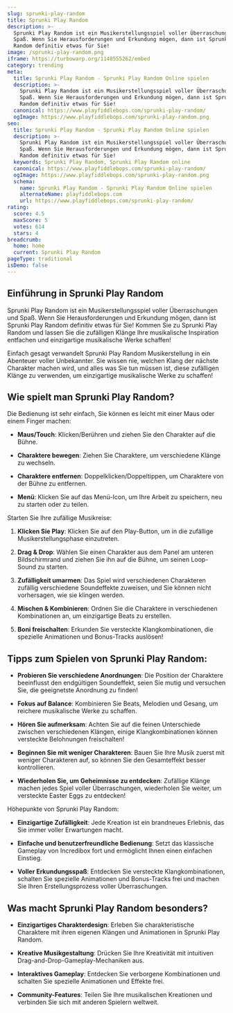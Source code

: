 ```yaml
---
slug: sprunki-play-random
title: Sprunki Play Random
description: >-
  Sprunki Play Random ist ein Musikerstellungsspiel voller Überraschungen und
  Spaß. Wenn Sie Herausforderungen und Erkundung mögen, dann ist Sprunki Play
  Random definitiv etwas für Sie!
image: /sprunki-play-random.png
iframe: https://turbowarp.org/1148555262/embed
category: trending
meta:
  title: Sprunki Play Random - Sprunki Play Random Online spielen
  description: >-
    Sprunki Play Random ist ein Musikerstellungsspiel voller Überraschungen und
    Spaß. Wenn Sie Herausforderungen und Erkundung mögen, dann ist Sprunki Play
    Random definitiv etwas für Sie!
  canonical: https://www.playfiddlebops.com/sprunki-play-random/
  ogImage: https://www.playfiddlebops.com/sprunki-play-random.png
seo:
  title: Sprunki Play Random - Sprunki Play Random Online spielen
  description: >-
    Sprunki Play Random ist ein Musikerstellungsspiel voller Überraschungen und
    Spaß. Wenn Sie Herausforderungen und Erkundung mögen, dann ist Sprunki Play
    Random definitiv etwas für Sie!
  keywords: Sprunki Play Random, Sprunki Play Random online
  canonical: https://www.playfiddlebops.com/sprunki-play-random/
  ogImage: https://www.playfiddlebops.com/sprunki-play-random.png
  schema:
    name: Sprunki Play Random - Sprunki Play Random Online spielen
    alternateName: playfiddlebops.com
    url: https://www.playfiddlebops.com/sprunki-play-random/
rating:
  score: 4.5
  maxScore: 5
  votes: 614
  stars: 4
breadcrumb:
  home: home
  current: Sprunki Play Random
pageType: traditional
isDemo: false
---
```


## Einführung in Sprunki Play Random

Sprunki Play Random ist ein Musikerstellungsspiel voller Überraschungen und Spaß. Wenn Sie Herausforderungen und Erkundung mögen, dann ist Sprunki Play Random definitiv etwas für Sie! Kommen Sie zu Sprunki Play Random und lassen Sie die zufälligen Klänge Ihre musikalische Inspiration entfachen und einzigartige musikalische Werke schaffen!

Einfach gesagt verwandelt Sprunki Play Random Musikerstellung in ein Abenteuer voller Unbekannter. Sie wissen nie, welchen Klang der nächste Charakter machen wird, und alles was Sie tun müssen ist, diese zufälligen Klänge zu verwenden, um einzigartige musikalische Werke zu schaffen!

## Wie spielt man Sprunki Play Random?

Die Bedienung ist sehr einfach, Sie können es leicht mit einer Maus oder einem Finger machen:

- **Maus/Touch**: Klicken/Berühren und ziehen Sie den Charakter auf die Bühne.

- **Charaktere bewegen**: Ziehen Sie Charaktere, um verschiedene Klänge zu wechseln.

- **Charaktere entfernen**: Doppelklicken/Doppeltippen, um Charaktere von der Bühne zu entfernen.

- **Menü**: Klicken Sie auf das Menü-Icon, um Ihre Arbeit zu speichern, neu zu starten oder zu teilen.

Starten Sie Ihre zufällige Musikreise:

1. **Klicken Sie Play**: Klicken Sie auf den Play-Button, um in die zufällige Musikerstellungsphase einzutreten.

1. **Drag & Drop**: Wählen Sie einen Charakter aus dem Panel am unteren Bildschirmrand und ziehen Sie ihn auf die Bühne, um seinen Loop-Sound zu starten.

1. **Zufälligkeit umarmen**: Das Spiel wird verschiedenen Charakteren zufällig verschiedene Soundeffekte zuweisen, und Sie können nicht vorhersagen, wie sie klingen werden.

1. **Mischen & Kombinieren**: Ordnen Sie die Charaktere in verschiedenen Kombinationen an, um einzigartige Beats zu erstellen.

1. **Boni freischalten**: Erkunden Sie versteckte Klangkombinationen, die spezielle Animationen und Bonus-Tracks auslösen!

## Tipps zum Spielen von Sprunki Play Random:

- **Probieren Sie verschiedene Anordnungen**: Die Position der Charaktere beeinflusst den endgültigen Soundeffekt, seien Sie mutig und versuchen Sie, die geeignetste Anordnung zu finden!

- **Fokus auf Balance**: Kombinieren Sie Beats, Melodien und Gesang, um reichere musikalische Werke zu schaffen.

- **Hören Sie aufmerksam**: Achten Sie auf die feinen Unterschiede zwischen verschiedenen Klängen, einige Klangkombinationen können versteckte Belohnungen freischalten!

- **Beginnen Sie mit weniger Charakteren**: Bauen Sie Ihre Musik zuerst mit weniger Charakteren auf, so können Sie den Gesamteffekt besser kontrollieren.

- **Wiederholen Sie, um Geheimnisse zu entdecken**: Zufällige Klänge machen jedes Spiel voller Überraschungen, wiederholen Sie weiter, um versteckte Easter Eggs zu entdecken!

Höhepunkte von Sprunki Play Random:

- **Einzigartige Zufälligkeit**: Jede Kreation ist ein brandneues Erlebnis, das Sie immer voller Erwartungen macht.

- **Einfache und benutzerfreundliche Bedienung**: Setzt das klassische Gameplay von Incredibox fort und ermöglicht Ihnen einen einfachen Einstieg.

- **Voller Erkundungsspaß**: Entdecken Sie versteckte Klangkombinationen, schalten Sie spezielle Animationen und Bonus-Tracks frei und machen Sie Ihren Erstellungsprozess voller Überraschungen.

## Was macht Sprunki Play Random besonders?

- **Einzigartiges Charakterdesign**: Erleben Sie charakteristische Charaktere mit ihren eigenen Klängen und Animationen in Sprunki Play Random.

- **Kreative Musikgestaltung**: Drücken Sie Ihre Kreativität mit intuitiven Drag-and-Drop-Gameplay-Mechaniken aus.

- **Interaktives Gameplay**: Entdecken Sie verborgene Kombinationen und schalten Sie spezielle Animationen und Effekte frei.

- **Community-Features**: Teilen Sie Ihre musikalischen Kreationen und verbinden Sie sich mit anderen Spielern weltweit.